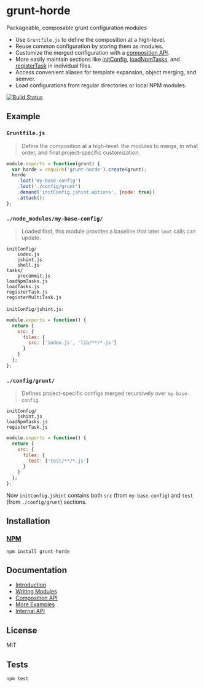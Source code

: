 # grunt-horde

Packageable, composable grunt configuration modules

- Use `Gruntfile.js` to define the composition at a high-level.
- Reuse common configuration by storing them as modules.
- Customize the merged configuration with a [composition API](docs/modules.md#composition-api).
- More easily maintain sections like [initConfig](http://gruntjs.com/api/grunt#grunt.initconfig), [loadNpmTasks](http://gruntjs.com/api/grunt#grunt.loadnpmtasks), and [registerTask](http://gruntjs.com/api/grunt.task#grunt.task.registertask) in individual files.
- Access convenient aliases for template expansion, object merging, and semver.
- Load configurations from regular directories or local NPM modules.

[![Build Status](https://travis-ci.org/codeactual/grunt-horde.png)](https://travis-ci.org/codeactual/grunt-horde)

## Example

### `Gruntfile.js`

> Define the composition at a high-level: the modules to merge, in what order, and final project-specific customization.

```js
module.exports = function(grunt) {
  var horde = require('grunt-horde').create(grunt);
  horde
    .loot('my-base-config')
    .loot('./config/grunt')
    .demand('initConfig.jshint.options', {node: true})
    .attack();
};
```

### `./node_modules/my-base-config/`

> Loaded first, this module provides a baseline that later `loot` calls can update.

    initConfig/
        index.js
        jshint.js
        shell.js
    tasks/
        precommit.js
    loadNpmTasks.js
    loadTasks.js
    registerTask.js
    registerMultiTask.js

`initConfig/jshint.js`:

```js
module.exports = function() {
  return {
    src: {
      files: {
        src: ['index.js', 'lib/**/*.js']
      }
    }
  };
};
```

### `./config/grunt/`

> Defines project-specific configs merged recursively over `my-base-config`.

    initConfig/
        jshint.js
    loadNpmTasks.js
    registerTask.js

```js
module.exports = function() {
  return {
    src: {
      files: {
        test: ['test/**/*.js']
      }
    }
  };
};
```

Now `initConfig.jshint` contains both `src` (from `my-base-config`) and `test` (from `./config/grunt`) sections.

## Installation

### [NPM](https://npmjs.org/package/grunt-horde)

    npm install grunt-horde

## Documentation

- [Introduction](http://codeactual.github.io/06/02/2013/introducing-grunt-horde.html)
- [Writing Modules](docs/modules.md)
- [Composition API](#docs/modules.md#composition-api)
- [More Examples](docs/modules#examples)
- [Internal API](docs/GruntHorde.md)

## License

  MIT

## Tests

    npm test
